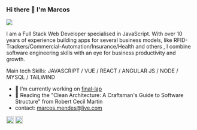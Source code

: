 ### Hi there 👋 I'm Marcos

![](https://komarev.com/ghpvc/?username=marcoshmendes&color=brightgreen&style=flat.square&label=VISITORS)

I am a Full Stack Web Developer specialised in JavaScript.
With over 10 years of experience building apps for several business models, like RFID-Trackers/Commercial-Automation/Insurance/Health and others , I combine software engineering skills with an eye for business productivity and growth.

Main tech Skills: JAVASCRIPT / VUE / REACT / ANGULAR JS / NODE / MYSQL / TAILWIND

- 🔭 I’m currently working on [final-lap](https://github.com/marcoshmendes/final-lap)
- 📕 Reading the "Clean Architecture: A Craftsman's Guide to Software Structure" from Robert Cecil Martin
- contact: marcos.mendes@live.com

[<img src='https://cdn.jsdelivr.net/npm/simple-icons@3.0.1/icons/linkedin.svg' alt='linkedin' height='20'>](https://www.linkedin.com/in/marcoshmendes/)  [<img src='https://cdn.jsdelivr.net/npm/simple-icons@3.0.1/icons/twitter.svg' alt='twitter' height='20'>](https://twitter.com/marcoshmendes)  
  
